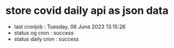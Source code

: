 # store covid daily api as json data

- last cronjob : Tuesday, 06 June 2023 13:15:26
- status og cron : success
- status daily cron : success
      
      